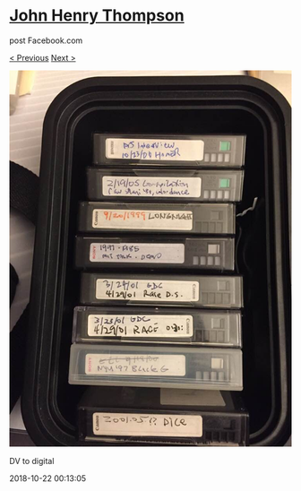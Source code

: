 # [John Henry Thompson](../README.md)
post Facebook.com

[< Previous](2018-10-22-1.md) [Next >](2018-10-19-1.md)

[![](../media/2018-10-22/Timeline-Photos-DV-to-digital.jpg)](../README.md)

DV to digital

2018-10-22 00:13:05